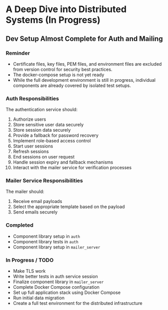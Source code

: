 # A Deep Dive into Distributed Systems (In Progress)

## Dev Setup Almost Complete for Auth and Mailing

### Reminder
- Certificate files, key files, PEM files, and environment files are excluded from version control for security best practices.
- The docker-compose setup is not yet ready
- While the full development environment is still in progress, individual components are already covered by isolated test setups.

### Auth Responsibilities
The authentication service should:
1. Authorize users
2. Store sensitive user data securely
3. Store session data securely
4. Provide a fallback for password recovery
5. Implement role-based access control
6. Start user sessions
7. Refresh sessions
8. End sessions on user request
9. Handle session expiry and fallback mechanisms
10. Interact with the mailer service for verification processes

### Mailer Service Responsibilities
The mailer should:
1. Receive email payloads
2. Select the appropriate template based on the payload
3. Send emails securely

### Completed
- Component library setup in `auth`
- Component library tests in `auth`
- Component library setup in `mailer_server`

### In Progress / TODO
- Make TLS work
- Write better tests in auth service session
- Finalize component library in `mailer_server`
- Complete Docker Compose configuration
- Set up full application stack using Docker Compose
- Run initial data migration
- Create a full test environment for the distributed infrastructure